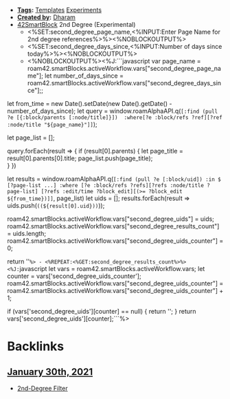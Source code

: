 - **[Tags](<Tags.md>):** [Templates](<Templates.md>) [Experiments](<Experiments.md>)
- **[Created by](<Created by.md>):** [Dharam](<Dharam.md>)
- [42SmartBlock](<42SmartBlock.md>) 2nd Degree (Experimental)
    - <%SET:second_degree_page_name,<%INPUT:Enter Page Name for 2nd degree references%>%><%NOBLOCKOUTPUT%>
    - <%SET:second_degree_days_since,<%INPUT:Number of days since today%>%><%NOBLOCKOUTPUT%>
    - <%NOBLOCKOUTPUT%><%J:```javascript
var page_name = roam42.smartBlocks.activeWorkflow.vars["second_degree_page_name"];
let number_of_days_since = roam42.smartBlocks.activeWorkflow.vars["second_degree_days_since"];;

let from_time = new Date().setDate(new Date().getDate() - number_of_days_since);
let query = window.roamAlphaAPI.q(`[:find (pull ?e [{:block/parents [:node/title]}]) 
                                    :where[?e :block/refs ?ref][?ref :node/title "${page_name}"]]`);

let page_list = [];

query.forEach(result => {
    if (result[0].parents) {
       let page_title = result[0].parents[0].title; 
       page_list.push(page_title);  
    }
})

let results = window.roamAlphaAPI.q(`[:find (pull ?e [:block/uid]) :in $ [?page-list ...]
                                      :where [?e :block/refs ?refs][?refs :node/title ?page-list]
                                      [?refs :edit/time ?block_edit][(>= ?block_edit ${from_time})]]`, 
                                      page_list)
let uids = [];
results.forEach(result => uids.push(`((${result[0].uid}))`));

roam42.smartBlocks.activeWorkflow.vars["second_degree_uids"] =  uids;
roam42.smartBlocks.activeWorkflow.vars["second_degree_results_count"] =  uids.length;
roam42.smartBlocks.activeWorkflow.vars["second_degree_uids_counter"] = 0;

return ''```%>
    - <%REPEAT:<%GET:second_degree_results_count%>%><%J:```javascript
let vars = roam42.smartBlocks.activeWorkflow.vars;
let counter = vars['second_degree_uids_counter'];
roam42.smartBlocks.activeWorkflow.vars["second_degree_uids_counter"] = roam42.smartBlocks.activeWorkflow.vars["second_degree_uids_counter"] + 1;

if (vars['second_degree_uids'][counter] == null) {
  return '';
}
return vars['second_degree_uids'][counter];```%>

# Backlinks
## [January 30th, 2021](<January 30th, 2021.md>)
- [2nd-Degree Filter](<2nd-Degree Filter.md>)

